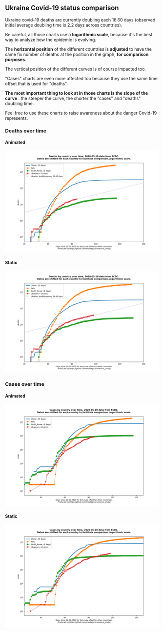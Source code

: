 ## Ukraine Covid-19 status comparison 

Ukraine covid-19 deaths are currently doubling each 16.60 days (observed initial average doubling time is 2.2 days across countries).



Be careful, all those charts use a **logarithmic scale**, because it's the best way to analyze how the epidemic is evolving.
 
The **horizontal position** of the different countries is **adjusted** to have the same fix number of deaths at the position in the graph, **for comparison purposes**.

The vertical position of the different curves is of course impacted too.

"Cases" charts are even more affected too because they use the same time offset that is used for "deaths".

**The most important thing to look at in those charts is the slope of the curve** : the steeper the curve, the shorter the "cases" and "deaths" doubling time.

Feel free to use these charts to raise awareness about the danger Covid-19 represents. 


 
### Deaths over time
 
#### Animated
![Ukraine covid-19 deaths animated chart](https://raw.githubusercontent.com/madlag/coronavirus_study/master/notebooks/graphs/2020-05-10/countries/Ukraine/2020-05-10_Ukraine_deaths.gif "Ukraine covid-19 deaths animated chart")   
 
#### Static
![Ukraine covid-19 deaths static chart](https://raw.githubusercontent.com/madlag/coronavirus_study/master/notebooks/graphs/2020-05-10/countries/Ukraine/2020-05-10_Ukraine_deaths.png "Ukraine covid-19 deaths static chart")   

 
### Cases over time
 
#### Animated
![Ukraine covid-19 cases animated chart](https://raw.githubusercontent.com/madlag/coronavirus_study/master/notebooks/graphs/2020-05-10/countries/Ukraine/2020-05-10_Ukraine_cases.gif "Ukraine covid-19 cases animated chart")   
 
#### Static
![Ukraine covid-19 cases static chart](https://raw.githubusercontent.com/madlag/coronavirus_study/master/notebooks/graphs/2020-05-10/countries/Ukraine/2020-05-10_Ukraine_cases.png "Ukraine covid-19 cases static chart")   

